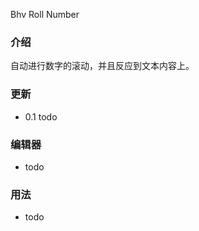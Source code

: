 Bhv Roll Number

### 介绍 

自动进行数字的滚动，并且反应到文本内容上。

### 更新

- 0.1 todo

### 编辑器

- todo

### 用法

- todo